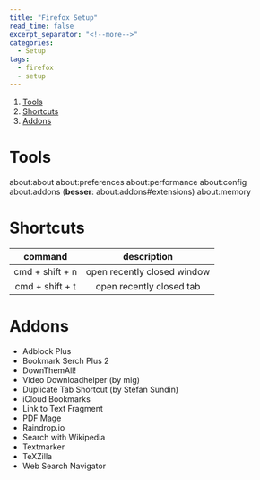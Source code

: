 ```yaml
---
title: "Firefox Setup"
read_time: false
excerpt_separator: "<!--more-->"
categories:
  - Setup
tags:
  - firefox
  - setup
---
```


1. [Tools](#tools)
2. [Shortcuts](#shortcuts)  
3. [Addons](#addons)

# Tools
about:about
about:preferences
about:performance
about:config
about:addons (**besser**: about:addons#extensions) 
about:memory

# Shortcuts
| command | description |
| :---: | :---: |
cmd + shift + n | open recently closed window
cmd + shift + t	| open recently closed tab

# Addons
- Adblock Plus
- Bookmark Serch Plus 2
- DownThemAll!
- Video Downloadhelper (by mig)
- Duplicate Tab Shortcut (by Stefan Sundin)
- iCloud Bookmarks
- Link to Text Fragment
- PDF Mage
- Raindrop.io
- Search with Wikipedia
- Textmarker
- TeXZilla
- Web Search Navigator
